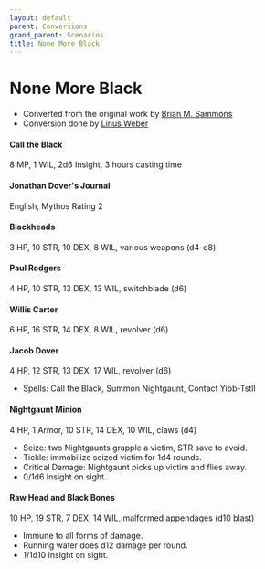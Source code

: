 ```yaml
---
layout: default
parent: Conversions
grand_parent: Scenarios
title: None More Black
---
```


# None More Black
- Converted from the original work by [Brian M. Sammons](https://www.chaosium.com/doors-to-darkness-hardcover/)
- Conversion done by [Linus Weber](https://linuz.itch.io)

#### Call the Black
8 MP, 1 WIL, 2d6 Insight, 3 hours casting time

#### Jonathan Dover's Journal
English, Mythos Rating 2

#### Blackheads
3 HP, 10 STR, 10 DEX, 8 WIL, various weapons (d4-d8)

#### Paul Rodgers
4 HP, 10 STR, 13 DEX, 13 WIL, switchblade (d6)

#### Willis Carter
6 HP, 16 STR, 14 DEX, 8 WIL, revolver (d6)

#### Jacob Dover
4 HP, 12 STR, 13 DEX, 17 WIL, revolver (d6)
- Spells: Call the Black, Summon Nightgaunt, Contact Yibb-Tstll

#### Nightgaunt Minion
4 HP, 1 Armor, 10 STR, 14 DEX, 10 WIL, claws (d4)
- Seize: two Nightgaunts grapple a victim, STR save to avoid.
- Tickle: immobilize seized victim for 1d4 rounds.
- Critical Damage: Nightgaunt picks up victim and flies away.
- 0/1d6 Insight on sight.

#### Raw Head and Black Bones
10 HP, 19 STR, 7 DEX, 14 WIL, malformed appendages (d10 blast)
- Immune to all forms of damage.
- Running water does d12 damage per round.
- 1/1d10 Insight on sight.